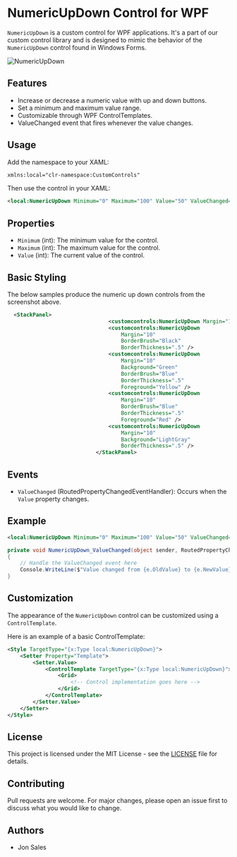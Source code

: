 ﻿# NumericUpDown Control for WPF

`NumericUpDown` is a custom control for WPF applications. It's a part of our custom control library and is designed to mimic the behavior of the `NumericUpDown` control found in Windows Forms.


![NumericUpDown](https://i.imgur.com/2Io00Tc.png)


## Features

- Increase or decrease a numeric value with up and down buttons.
- Set a minimum and maximum value range.
- Customizable through WPF ControlTemplates.
- ValueChanged event that fires whenever the value changes.

## Usage

Add the namespace to your XAML:

```xml
xmlns:local="clr-namespace:CustomControls"
```

Then use the control in your XAML:

```xml
<local:NumericUpDown Minimum="0" Maximum="100" Value="50" ValueChanged="NumericUpDown_ValueChanged"/>
```

## Properties

- `Minimum` (int): The minimum value for the control.
- `Maximum` (int): The maximum value for the control.
- `Value` (int): The current value of the control.

## Basic Styling


The below samples produce the numeric up down controls from the screenshot above.

```xml
  <StackPanel>
                                <customcontrols:NumericUpDown Margin="10" BorderThickness=".5" />
                                <customcontrols:NumericUpDown
                                    Margin="10"
                                    BorderBrush="Black"
                                    BorderThickness=".5" />
                                <customcontrols:NumericUpDown
                                    Margin="10"
                                    Background="Green"
                                    BorderBrush="Blue"
                                    BorderThickness=".5"
                                    Foreground="Yellow" />
                                <customcontrols:NumericUpDown
                                    Margin="10"
                                    BorderBrush="Blue"
                                    BorderThickness=".5"
                                    Foreground="Red" />
                                <customcontrols:NumericUpDown
                                    Margin="10"
                                    Background="LightGray"
                                    BorderThickness=".5" />
                            </StackPanel>
```

## Events

- `ValueChanged` (RoutedPropertyChangedEventHandler<int>): Occurs when the `Value` property changes.

## Example

```xml
<local:NumericUpDown Minimum="0" Maximum="100" Value="50" ValueChanged="NumericUpDown_ValueChanged"/>
```

```csharp
private void NumericUpDown_ValueChanged(object sender, RoutedPropertyChangedEventArgs<int> e)
{
    // Handle the ValueChanged event here
    Console.WriteLine($"Value changed from {e.OldValue} to {e.NewValue}");
}
```

## Customization

The appearance of the `NumericUpDown` control can be customized using a `ControlTemplate`. 

Here is an example of a basic ControlTemplate:

```xml
<Style TargetType="{x:Type local:NumericUpDown}">
    <Setter Property="Template">
        <Setter.Value>
            <ControlTemplate TargetType="{x:Type local:NumericUpDown}">
                <Grid>
                    <!-- Control implementation goes here -->
                </Grid>
            </ControlTemplate>
        </Setter.Value>
    </Setter>
</Style>
```

## License

This project is licensed under the MIT License - see the [LICENSE](LICENSE) file for details.

## Contributing

Pull requests are welcome. For major changes, please open an issue first to discuss what you would like to change.

## Authors

- Jon Sales
